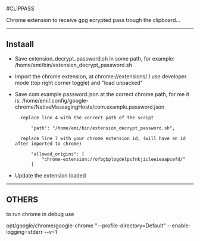 #CLIPPASS

Chrome extension to receive gpg ecrypted pass trough the clipboard...

-------------------------------

## Instaall

* Save extension_decrypt_password.sh in some path, for example:
        /home/emi/bin/extension_decrypt_password.sh

* Import the chrome extension, at chrome://extensions/ I use developer mode (top right corner toggle) and "load unpacked"

* Save com.example.password.json at the correct chrome path, for me it is:
        /home/emi/.config/google-chrome/NativeMessagingHosts/com.example.password.json

        replace line 4 with the correct path of the script

            "path": "/home/emi/bin/extension_decrypt_password.sh",

        replace line 7 with your chrome extension id, (will have an id after imported to chrome)

            "allowed_origins": [
                "chrome-extension://ofbgbplogdelpcfnkjicleeieaapcefd/"
            ]

* Update the extension loaded


--------------------------------

## OTHERS

to run chrome in debug use

opt/google/chrome/google-chrome "--profile-directory=Default" --enable-logging=stderr --v=1
